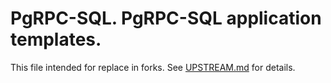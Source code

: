 # PgRPC-SQL. PgRPC-SQL application templates.

This file intended for replace in forks.
See [UPSTREAM.md](UPSTREAM.md) for details.
